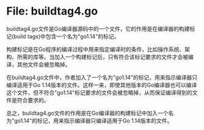 # File: buildtag4.go

buildtag4.go文件是Go编译器源码中的一个文件，它的作用是在编译器的构建标记(build tags)中包含一个名为"go1.14"的标记。

构建标记是在Go程序的编译过程中用来指定编译时的条件，比如操作系统、架构、所需的库等。当加入一个构建标记后，只有符合该标记要求的文件才会被编译，其他文件会被忽略掉。

在buildtag4.go文件中，作者加入了一个名为"go1.14"的标记，用来指示编译器只编译适用于Go 1.14版本的文件。这样一来，即使其他版本的Go编译器也可以编译这个文件，但不符合"go1.14"标记要求的文件会被忽略掉，从而保证编译得到的文件是符合要求的。

总之，buildtag4.go文件的作用是在Go编译器的构建标记中加入一个名为"go1.14"的标记，用来指示编译器只编译适用于Go 1.14版本的文件。

